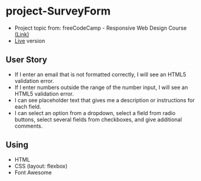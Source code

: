 # project-SurveyForm
* Project topic from: freeCodeCamp - Responsive Web Design Course [(Link)](https://learn.freecodecamp.org/responsive-web-design/responsive-web-design-projects/build-a-survey-form/)
* [Live](https://pocoapocochen.github.io/project-SurveyForm/) version

## User Story
* If I enter an email that is not formatted correctly, I will see an HTML5 validation error.
* If I enter numbers outside the range of the number input, I will see an HTML5 validation error.
* I can see placeholder text that gives me a description or instructions for each field.
* I can select an option from a dropdown, select a field from radio buttons, select several fields from checkboxes, and give additional comments.

## Using
* HTML
* CSS (layout: flexbox)
* Font Awesome
